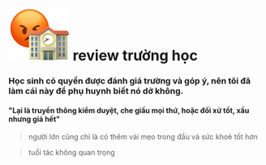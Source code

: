 # <img src=".github/cke.jpg" width="120px"> review trường học
### Học sinh có quyền được đánh giá trường và góp ý, nên tôi đã làm cái này để phụ huynh biết nó dở không.
#### "Lại là truyền thông kiểm duyệt, che giấu mọi thứ, hoặc đối xử tốt, xấu nhưng giả hết"
> người lớn cũng chỉ là có thêm vài mẹo trong đầu và sức khoẻ tốt hơn

> tuổi tác không quan trọng
